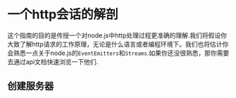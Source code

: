 一个http会话的解剖
====

这个指南的目的是传授一个对node.js中http处理过程更准确的理解.我们将假设你大致了解http请求的工作原理，无论是什么语言或者编程环境下。我们也将估计你会熟悉一点关于node.js的<code>EventEmitters</code>和<code>Streams</code>.如果你还没很熟悉，那你需要去通过api文档快速浏览一下他们.

创建服务器
-----
